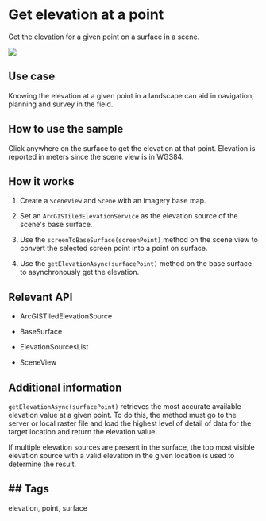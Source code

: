 # Get elevation at a point

Get the elevation for a given point on a surface in a scene.

![]("GetElevationAtAPoint.png)

## Use case

Knowing the elevation at a given point in a landscape can aid in navigation, planning and survey in the field.

## How to use the sample

Click anywhere on the surface to get the elevation at that point. Elevation is reported in meters since the scene view is in WGS84.

## How it works


1. Create a `SceneView` and `Scene` with an imagery base map.

2. Set an `ArcGISTiledElevationService` as the elevation source of the scene's base surface.

3. Use the `screenToBaseSurface(screenPoint)` method on the scene view to convert the selected screen point into a point on surface.

4. Use the `getElevationAsync(surfacePoint)` method on the base surface to asynchronously get the elevation.


## Relevant API


* ArcGISTiledElevationSource

* BaseSurface

* ElevationSourcesList

* SceneView


## Additional information

`getElevationAsync(surfacePoint)` retrieves the most accurate available elevation value at a given point. To do this, the method must go to the server or local raster file and load the highest level of detail of data for the target location and return the elevation value.

If multiple elevation sources are present in the surface, the top most visible elevation source with a valid elevation in the given location is used to determine the result.

## ## Tags

elevation, point, surface
